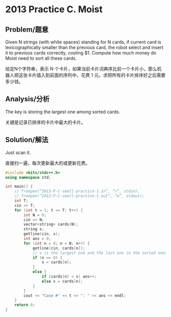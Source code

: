 # 2013 Practice C. Moist


## Problem/题意

Given N strings (with white spaces) standing for N cards, if current card is lexicographically smaller than the previous card, the robot select and insert it to previous cards correctly, costing $1. Compute how much money do Moist need to sort all these cards.

给定N个字符串，表示 N 个卡片，如果当前卡片词典序比前一个卡片小，那么机器人把这张卡片插入到前面的序列中，花费 1 元，求把所有的卡片排序好之后需要多少钱。


## Analysis/分析

The key is storing the largest one among sorted cards.

关键是记录已排序的卡片中最大的卡片。


## Solution/解法
Just scan it.

直接扫一遍，每次更新最大的或更新花费。

```cpp
#include <bits/stdc++.h>
using namespace std;

int main() {
    // freopen(“2013-P-C-small-practice-1.in”, “r”, stdin);
    // freopen(“2013-P-C-small-practice-1.out”, “w”, stdout);
    int T;
    cin >> T;
    for (int t = 1; t <= T; t++) {
        int N = 0;
        cin >> N;
        vector<string> cards(N);
        string s;
        getline(cin, s);
        int ans = 0;
        for (int n = 0; n < N; n++) {
            getline(cin, cards[n]);
            // s is the largest one and the last one in the sorted ones.
            if (n == 0) {
                s = cards[n];
            }
            else {
                if (cards[n] < s) ans++;
                else s = cards[n];
            }
        }
        cout << "Case #" << t << ": " << ans << endl;
    }
    return 0;
}
```